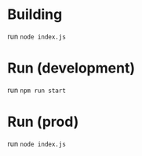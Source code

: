 # Building 
run ```node index.js``` 

# Run (development)
run ``` npm run start ```

# Run (prod)
run ``` node index.js ```